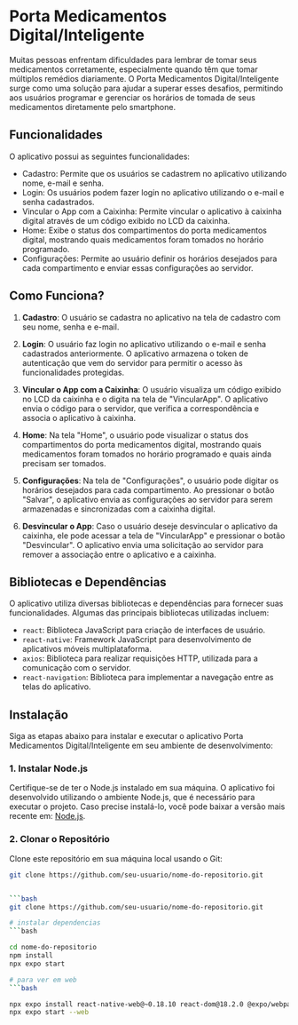 
# Porta Medicamentos Digital/Inteligente

Muitas pessoas enfrentam dificuldades para lembrar de tomar seus medicamentos corretamente, especialmente quando têm que tomar múltiplos remédios diariamente. O Porta Medicamentos Digital/Inteligente surge como uma solução para ajudar a superar esses desafios, permitindo aos usuários programar e gerenciar os horários de tomada de seus medicamentos diretamente pelo smartphone.

## Funcionalidades

O aplicativo possui as seguintes funcionalidades:

- Cadastro: Permite que os usuários se cadastrem no aplicativo utilizando nome, e-mail e senha.
- Login: Os usuários podem fazer login no aplicativo utilizando o e-mail e senha cadastrados.
- Vincular o App com a Caixinha: Permite vincular o aplicativo à caixinha digital através de um código exibido no LCD da caixinha.
- Home: Exibe o status dos compartimentos do porta medicamentos digital, mostrando quais medicamentos foram tomados no horário programado.
- Configurações: Permite ao usuário definir os horários desejados para cada compartimento e enviar essas configurações ao servidor.

## Como Funciona?

1. **Cadastro**: O usuário se cadastra no aplicativo na tela de cadastro com seu nome, senha e e-mail.

2. **Login**: O usuário faz login no aplicativo utilizando o e-mail e senha cadastrados anteriormente. O aplicativo armazena o token de autenticação que vem do servidor para permitir o acesso às funcionalidades protegidas.

3. **Vincular o App com a Caixinha**: O usuário visualiza um código exibido no LCD da caixinha e o digita na tela de "VincularApp". O aplicativo envia o código para o servidor, que verifica a correspondência e associa o aplicativo à caixinha.

4. **Home**: Na tela "Home", o usuário pode visualizar o status dos compartimentos do porta medicamentos digital, mostrando quais medicamentos foram tomados no horário programado e quais ainda precisam ser tomados.

5. **Configurações**: Na tela de "Configurações", o usuário pode digitar os horários desejados para cada compartimento. Ao pressionar o botão "Salvar", o aplicativo envia as configurações ao servidor para serem armazenadas e sincronizadas com a caixinha digital.

6. **Desvincular o App**: Caso o usuário deseje desvincular o aplicativo da caixinha, ele pode acessar a tela de "VincularApp" e pressionar o botão "Desvincular". O aplicativo envia uma solicitação ao servidor para remover a associação entre o aplicativo e a caixinha.


## Bibliotecas e Dependências

O aplicativo utiliza diversas bibliotecas e dependências para fornecer suas funcionalidades. Algumas das principais bibliotecas utilizadas incluem:

- `react`: Biblioteca JavaScript para criação de interfaces de usuário.
- `react-native`: Framework JavaScript para desenvolvimento de aplicativos móveis multiplataforma.
- `axios`: Biblioteca para realizar requisições HTTP, utilizada para a comunicação com o servidor.
- `react-navigation`: Biblioteca para implementar a navegação entre as telas do aplicativo.


## Instalação

Siga as etapas abaixo para instalar e executar o aplicativo Porta Medicamentos Digital/Inteligente em seu ambiente de desenvolvimento:

### 1. Instalar Node.js

Certifique-se de ter o Node.js instalado em sua máquina. O aplicativo foi desenvolvido utilizando o ambiente Node.js, que é necessário para executar o projeto. Caso precise instalá-lo, você pode baixar a versão mais recente em: [Node.js](https://nodejs.org/).

### 2. Clonar o Repositório

Clone este repositório em sua máquina local usando o Git:

```bash
git clone https://github.com/seu-usuario/nome-do-repositorio.git


```bash
git clone https://github.com/seu-usuario/nome-do-repositorio.git

# instalar dependencias
```bash

cd nome-do-repositorio
npm install
npx expo start

# para ver em web
```bash

npx expo install react-native-web@~0.18.10 react-dom@18.2.0 @expo/webpack-config@^18.0.1
npx expo start --web

